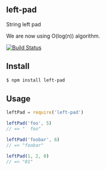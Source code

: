 ## left-pad

String left pad

We are now using O(log(n)) algorithm.

[![Build Status][travis-image]][travis-url]

## Install

```bash
$ npm install left-pad
```

## Usage

```js
leftPad = require('left-pad')

leftPad('foo', 5)
// => "  foo"

leftPad('foobar', 6)
// => "foobar"

leftPad(1, 2, 0)
// => "01"
```

[travis-image]: https://travis-ci.org/stevemao/left-pad.svg?branch=master
[travis-url]: https://travis-ci.org/stevemao/left-pad
